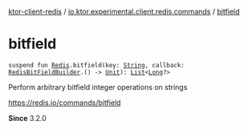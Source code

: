 [ktor-client-redis](../index.md) / [io.ktor.experimental.client.redis.commands](index.md) / [bitfield](./bitfield.md)

# bitfield

`suspend fun `[`Redis`](../io.ktor.experimental.client.redis/-redis/index.md)`.bitfield(key: `[`String`](https://kotlinlang.org/api/latest/jvm/stdlib/kotlin/-string/index.html)`, callback: `[`RedisBitFieldBuilder`](-redis-bit-field-builder/index.md)`.() -> `[`Unit`](https://kotlinlang.org/api/latest/jvm/stdlib/kotlin/-unit/index.html)`): `[`List`](https://kotlinlang.org/api/latest/jvm/stdlib/kotlin.collections/-list/index.html)`<`[`Long`](https://kotlinlang.org/api/latest/jvm/stdlib/kotlin/-long/index.html)`?>`

Perform arbitrary bitfield integer operations on strings

https://redis.io/commands/bitfield

**Since**
3.2.0

